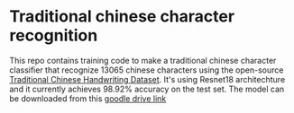 # Traditional chinese character recognition

This repo contains training code to make a traditional chinese character classifier that recognize 13065 chinese characters using the open-source [Traditional Chinese Handwriting Dataset](https://github.com/AI-FREE-Team/Traditional-Chinese-Handwriting-Dataset.git). It's using Resnet18 architechture and it currently achieves 98.92% accuracy on the test set.
The model can be downloaded from this [goodle drive link](https://drive.google.com/file/d/1ngzmc3De8MGS8pmOO0XPV1LwjrMry98E/view?usp=sharing)

